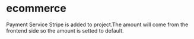 # ecommerce
Payment Service Stripe is added to project.The amount will come from the frontend side so the amount is setted to default.
